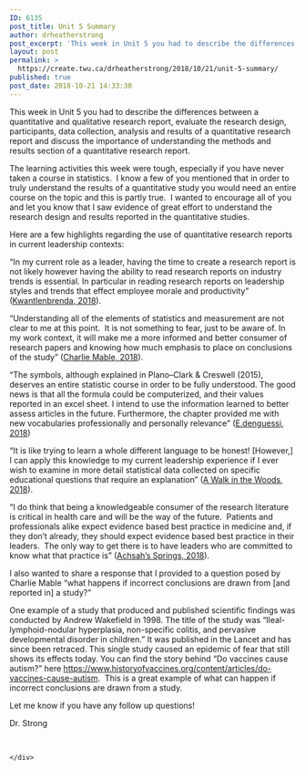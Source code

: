 ```yaml
---
ID: 6135
post_title: Unit 5 Summary
author: drheatherstrong
post_excerpt: 'This week in Unit 5 you had to describe the differences between a quantitative and qualitative research report, evaluate the research design, participants, data collection, analysis and results of a quantitative research report and discuss the importance of understanding the methods and results section of a quantitative research report. The learning activities this week were [&hellip;]'
layout: post
permalink: >
  https://create.twu.ca/drheatherstrong/2018/10/21/unit-5-summary/
published: true
post_date: 2018-10-21 14:33:30
---
```

This week in Unit 5 you had to describe the differences between a quantitative and qualitative research report, evaluate the research design, participants, data collection, analysis and results of a quantitative research report and discuss the importance of understanding the methods and results section of a quantitative research report.

The learning activities this week were tough, especially if you have never taken a course in statistics.  I know a few of you mentioned that in order to truly understand the results of a quantitative study you would need an entire course on the topic and this is partly true.  I wanted to encourage all of you and let you know that I saw evidence of great effort to understand the research design and results reported in the quantitative studies.

Here are a few highlights regarding the use of quantitative research reports in current leadership contexts:

&#8220;In my current role as a leader, having the time to create a research report is not likely however having the ability to read research reports on industry trends is essential. In particular in reading research reports on leadership styles and trends that effect employee morale and productivity&#8221; (<a href="https://create.twu.ca/kwantlenbrenda/2018/10/16/unit-5-assessment/">Kwantlenbrenda, 2018</a>).

&#8220;Understanding all of the elements of statistics and measurement are not clear to me at this point.  It is not something to fear, just to be aware of. In my work context, it will make me a more informed and better consumer of research papers and knowing how much emphasis to place on conclusions of the study&#8221; (<a href="https://create.twu.ca/charliemable/2018/10/19/unit-5-quantitative-research/">Charlie Mable, 2018</a>).

&#8220;The symbols, although explained in Plano–Clark &amp; Creswell (2015), deserves an entire statistic course in order to be fully understood. The good news is that all the formula could be computerized, and their values reported in an excel sheet. I intend to use the information learned to better assess articles in the future. Furthermore, the chapter provided me with new vocabularies professionally and personally relevance&#8221; (<a href="https://create.twu.ca/edenguessi/2018/10/19/unit-5-post/">E.denguessi, 2018</a>)

&#8220;It is like trying to learn a whole different language to be honest! [However,] I can apply this knowledge to my current leadership experience if I ever wish to examine in more detail statistical data collected on specific educational questions that require an explanation&#8221; (<a href="https://create.twu.ca/awalkinthewoods/unit-5/">A Walk in the Woods, 2018</a>).

&#8220;I do think that being a knowledgeable consumer of the research literature is critical in health care and will be the way of the future.  Patients and professionals alike expect evidence based best practice in medicine and, if they don’t already, they should expect evidence based best practice in their leaders.  The only way to get there is to have leaders who are committed to know what that practice is&#8221; (<a href="https://create.twu.ca/achsahs-springs/2018/10/20/unit-5-understanding-quantitative-research-reports/">Achsah&#8217;s Springs, 2018</a>).

I also wanted to share a response that I provided to a question posed by Charlie Mable &#8220;what happens if incorrect conclusions are drawn from [and reported in] a study?&#8221;

One example of a study that produced and published scientific findings was conducted by Andrew Wakefield in 1998. The title of the study was &#8220;Ileal-lymphoid-nodular hyperplasia, non-specific colitis, and pervasive developmental disorder in children.&#8221; It was published in the Lancet and has since been retraced. This single study caused an epidemic of fear that still shows its effects today. You can find the story behind &#8220;Do vaccines cause autism?&#8221; here <a href="https://www.historyofvaccines.org/content/articles/do-vaccines-cause-autism">https://www.historyofvaccines.org/content/articles/do-vaccines-cause-autism</a>.  This is a great example of what can happen if incorrect conclusions are drawn from a study.

Let me know if you have any follow up questions!

Dr. Strong

&nbsp;

<div id="themify_builder_content-311" data-postid="311" class="themify_builder_content themify_builder_content-311 themify_builder">

    </div>

<!-- /themify_builder_content -->